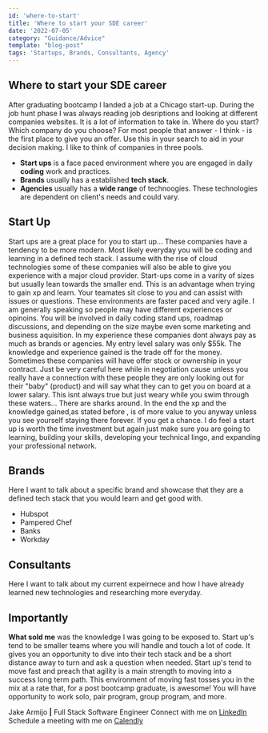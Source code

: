 ```yaml
---
id: 'where-to-start'
title: 'Where to start your SDE career'
date: '2022-07-05'
category: "Guidance/Advice"
template: "blog-post"
tags: 'Startups, Brands, Consultants, Agency'
---
```

## Where to start your SDE career

After graduating bootcamp I landed a job at a Chicago start-up. During the job hunt phase I was always reading job desriptions and looking at different companies websites. It is a lot of information to take in. Where do you start? Which company do you choose?  For most people that answer - I think - is the first place to give you an offer. Use this in your search to aid in your decision making. I like to think of companies in three pools.

- **Start ups** is a face paced environment where you are engaged in daily **coding** work and practices.
- **Brands** usually has a established **tech stack**.
- **Agencies** usually has a **wide range** of technoogies. These technologies are dependent on client's needs and could vary.

## Start Up

Start ups are a great place for you to start up... These companies have a tendency to be more modern. Most likely everyday you will be coding and learning in a defined tech stack. I assume with the rise of cloud technologies some of these companies will also be able to give you experience with a major cloud provider. Start-ups come in a varity of sizes but usually lean towards the smaller end. This is an advantage when trying to gain xp and learn. Your teamates sit close to you and can assist with issues or questions. These environments are faster paced and very agile. I am generally speaking so people may have different experiences or opinoins. You will be involved in daily coding stand ups, roadmap discussions, and depending on the size maybe even some marketing and business aquisition. In my experience these companies dont always pay as much as brands or agencies. My entry level salary was only $55k. The knowledge and experience gained is the trade off for the money. Sometimes these companies will have offer stock or ownership in your contract. Just be very careful here while in negotiation cause unless you really have a connection with these people they are only looking out for their "baby" (product) and will say what they can to get you on board at a lower salary. This isnt always true but just weary while you swim through these waters... There are sharks around. In the end the xp and the knowledge gained,as stated before , is of more value to you anyway unless you see yourself staying there forever. If you get a chance. I do feel a start up is worth the time investment but again just make sure you are going to learning, building your skills, developing your technical lingo, and expanding your professional network.

## Brands

Here I want to talk about a specific brand and showcase that they are a defined tech stack that you would learn and get good with.

- Hubspot
- Pampered Chef
- Banks
- Workday

## Consultants

Here I want to talk about my current expeirnece and how I have already learned new technologies and researching more everyday.

## Importantly

**What sold me** was the knowledge I was going to be exposed to. Start up's tend to be smaller teams where you will handle and touch a lot of code. It gives you an opportunity to dive into their tech stack and be a short distance away to turn and ask a question when needed. Start up's tend to move fast and preach that agility is a main strength to moving into a success long term path. This environment of moving fast tosses you in the mix at a rate that, for a post bootcamp graduate, is awesome! You will have opportunity to work solo, pair program, group program, and more.

Jake Armijo **|** Full Stack Software Engineer
Connect with me on [LinkedIn](https://linkedin.com/in/jake-armijo/)
Schedule a meeting with me on [Calendly](https://calendly.com/armijojake/meeting)